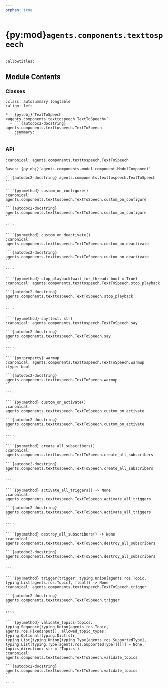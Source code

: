 ```yaml
---
orphan: true
---
```


# {py:mod}`agents.components.texttospeech`

```{py:module} agents.components.texttospeech
```

```{autodoc2-docstring} agents.components.texttospeech
:allowtitles:
```

## Module Contents

### Classes

````{list-table}
:class: autosummary longtable
:align: left

* - {py:obj}`TextToSpeech <agents.components.texttospeech.TextToSpeech>`
  - ```{autodoc2-docstring} agents.components.texttospeech.TextToSpeech
    :summary:
    ```
````

### API

`````{py:class} TextToSpeech(*, inputs: typing.List[agents.ros.Topic], outputs: typing.Optional[typing.List[agents.ros.Topic]] = None, model_client: agents.clients.model_base.ModelClient, config: typing.Optional[agents.config.TextToSpeechConfig] = None, trigger: typing.Union[agents.ros.Topic, typing.List[agents.ros.Topic]], component_name: str, **kwargs)
:canonical: agents.components.texttospeech.TextToSpeech

Bases: {py:obj}`agents.components.model_component.ModelComponent`

```{autodoc2-docstring} agents.components.texttospeech.TextToSpeech
```

````{py:method} custom_on_configure()
:canonical: agents.components.texttospeech.TextToSpeech.custom_on_configure

```{autodoc2-docstring} agents.components.texttospeech.TextToSpeech.custom_on_configure
```

````

````{py:method} custom_on_deactivate()
:canonical: agents.components.texttospeech.TextToSpeech.custom_on_deactivate

```{autodoc2-docstring} agents.components.texttospeech.TextToSpeech.custom_on_deactivate
```

````

````{py:method} stop_playback(wait_for_thread: bool = True)
:canonical: agents.components.texttospeech.TextToSpeech.stop_playback

```{autodoc2-docstring} agents.components.texttospeech.TextToSpeech.stop_playback
```

````

````{py:method} say(text: str)
:canonical: agents.components.texttospeech.TextToSpeech.say

```{autodoc2-docstring} agents.components.texttospeech.TextToSpeech.say
```

````

````{py:property} warmup
:canonical: agents.components.texttospeech.TextToSpeech.warmup
:type: bool

```{autodoc2-docstring} agents.components.texttospeech.TextToSpeech.warmup
```

````

````{py:method} custom_on_activate()
:canonical: agents.components.texttospeech.TextToSpeech.custom_on_activate

```{autodoc2-docstring} agents.components.texttospeech.TextToSpeech.custom_on_activate
```

````

````{py:method} create_all_subscribers()
:canonical: agents.components.texttospeech.TextToSpeech.create_all_subscribers

```{autodoc2-docstring} agents.components.texttospeech.TextToSpeech.create_all_subscribers
```

````

````{py:method} activate_all_triggers() -> None
:canonical: agents.components.texttospeech.TextToSpeech.activate_all_triggers

```{autodoc2-docstring} agents.components.texttospeech.TextToSpeech.activate_all_triggers
```

````

````{py:method} destroy_all_subscribers() -> None
:canonical: agents.components.texttospeech.TextToSpeech.destroy_all_subscribers

```{autodoc2-docstring} agents.components.texttospeech.TextToSpeech.destroy_all_subscribers
```

````

````{py:method} trigger(trigger: typing.Union[agents.ros.Topic, typing.List[agents.ros.Topic], float]) -> None
:canonical: agents.components.texttospeech.TextToSpeech.trigger

```{autodoc2-docstring} agents.components.texttospeech.TextToSpeech.trigger
```

````

````{py:method} validate_topics(topics: typing.Sequence[typing.Union[agents.ros.Topic, agents.ros.FixedInput]], allowed_topic_types: typing.Optional[typing.Dict[str, typing.List[typing.Union[typing.Type[agents.ros.SupportedType], typing.List[typing.Type[agents.ros.SupportedType]]]]]] = None, topics_direction: str = 'Topics')
:canonical: agents.components.texttospeech.TextToSpeech.validate_topics

```{autodoc2-docstring} agents.components.texttospeech.TextToSpeech.validate_topics
```

````

`````
